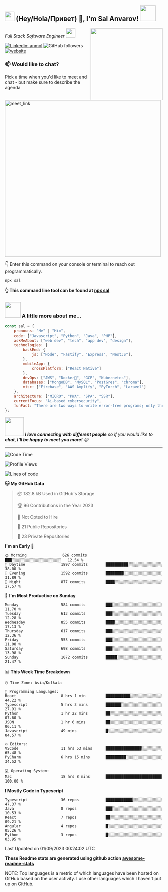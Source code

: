 <h2><img src="https://emojis.slackmojis.com/emojis/images/1531849430/4246/blob-sunglasses.gif?1531849430" width="30"/> (Hey/Hola/Привет) 👋, I'm Sal Anvarov! <img src="https://media.giphy.com/media/12oufCB0MyZ1Go/giphy.gif" width="50"></h2>
<img align='right' src="https://www.sal-anvarov.com/assets/logo/logo-lg.png" width="230">
<p><em>Full Stack Software Engineer
</a><img src="https://media.giphy.com/media/WUlplcMpOCEmTGBtBW/giphy.gif" width="30"> 
</em></p>

[![Linkedin: anmol](https://img.shields.io/badge/-sal_anvarov-blue?style=flat-square&logo=Linkedin&logoColor=white&link=https://www.linkedin.com/in/sal-anvarov/)](https://www.linkedin.com/in/sal-anvarov/)
![GitHub followers](https://img.shields.io/github/followers/msanvarov?label=Follow&style=social)
[![website](https://img.shields.io/badge/Website-46a2f1.svg?&style=flat-square&logo=Google-Chrome&logoColor=white&link=https://sal-anvarov.com/)](https://sal-anvarov.com/)

### 📫 Would like to chat?

Pick a time when you'd like to meet and chat - but make sure to describe the agenda

<a href="https://calendly.com/msalanvarov/30min" target="_blank"><img width="498" alt="meet_link" src="https://user-images.githubusercontent.com/15426564/144297439-f530f383-e73e-41e0-9914-a9b7d3f432e5.png"></a>

👇 Enter this command on your console or terminal to reach out programmatically.

```bash
npx sal
```
**👆 This command line tool can be found at [npx sal](https://github.com/msanvarov/npx-author-card)**

### <img src="https://media.giphy.com/media/VgCDAzcKvsR6OM0uWg/giphy.gif" width="50"> A little more about me...  

```javascript
const sal = {
    pronouns: "He" | "Him",
    code: ["Javascript", "Python", "Java", "PHP"],
    askMeAbout: ["web dev", "tech", "app dev", "design"],
    technologies: {
        backEnd: {
            js: ["Node", "Fastify", "Express", "NestJS"],
        },
        mobileApp: {
            crossPlatform: ["React Native"]
        },
        devOps: ["AWS", "Docker🐳", "GCP", "Kubernetes"],
        databases: ["MongoDB", "MySQL", "PostGres", "chroma"],
        misc: ["Firebase", "AWS Amplify", "PyTorch", "Laravel"]
    },
    architecture: ["MICRO", "PWA", "SPA", "SSR"],
    currentFocus: "Ai-based cybersecurity",
    funFact: "There are two ways to write error-free programs; only the third one works"
};
```

<img src="https://media.giphy.com/media/LnQjpWaON8nhr21vNW/giphy.gif" width="60"> <em><b>I love connecting with different people</b> so if you would like to <b>chat, I'll be happy to meet you more!</b> 😊</em>

---
<!--START_SECTION:waka-->
![Code Time](http://img.shields.io/badge/Code%20Time-2%2C248%20hrs%2022%20mins-blue)

![Profile Views](http://img.shields.io/badge/Profile%20Views-1633-blue)

![Lines of code](https://img.shields.io/badge/From%20Hello%20World%20I%27ve%20Written-4.8%20million%20lines%20of%20code-blue)

**🐱 My GitHub Data** 

> 📦 182.8 kB Used in GitHub's Storage 
 > 
> 🏆 96 Contributions in the Year 2023
 > 
> 🚫 Not Opted to Hire
 > 
> 📜 21 Public Repositories 
 > 
> 🔑 23 Private Repositories 
 > 
**I'm an Early 🐤** 

```text
🌞 Morning                626 commits         ███░░░░░░░░░░░░░░░░░░░░░░   12.54 % 
🌆 Daytime                1897 commits        ██████████░░░░░░░░░░░░░░░   38.00 % 
🌃 Evening                1592 commits        ████████░░░░░░░░░░░░░░░░░   31.89 % 
🌙 Night                  877 commits         ████░░░░░░░░░░░░░░░░░░░░░   17.57 % 
```
📅 **I'm Most Productive on Sunday** 

```text
Monday                   584 commits         ███░░░░░░░░░░░░░░░░░░░░░░   11.70 % 
Tuesday                  613 commits         ███░░░░░░░░░░░░░░░░░░░░░░   12.28 % 
Wednesday                855 commits         ████░░░░░░░░░░░░░░░░░░░░░   17.13 % 
Thursday                 617 commits         ███░░░░░░░░░░░░░░░░░░░░░░   12.36 % 
Friday                   553 commits         ███░░░░░░░░░░░░░░░░░░░░░░   11.08 % 
Saturday                 698 commits         ███░░░░░░░░░░░░░░░░░░░░░░   13.98 % 
Sunday                   1072 commits        █████░░░░░░░░░░░░░░░░░░░░   21.47 % 
```


📊 **This Week Time Breakdown** 

```text
🕑︎ Time Zone: Asia/Kolkata

💬 Programming Languages: 
React                    8 hrs 1 min         ███████████░░░░░░░░░░░░░░   44.22 % 
Typescript               5 hrs 3 mins        ███████░░░░░░░░░░░░░░░░░░   27.91 % 
Python                   1 hr 22 mins        ██░░░░░░░░░░░░░░░░░░░░░░░   07.60 % 
JSON                     1 hr 6 mins         ██░░░░░░░░░░░░░░░░░░░░░░░   06.11 % 
Javascript               49 mins             █░░░░░░░░░░░░░░░░░░░░░░░░   04.57 % 

🔥 Editors: 
VSCode                   11 hrs 53 mins      ████████████████░░░░░░░░░   65.48 % 
PyCharm                  6 hrs 15 mins       █████████░░░░░░░░░░░░░░░░   34.52 % 

💻 Operating System: 
Mac                      18 hrs 8 mins       █████████████████████████   100.00 % 
```

**I Mostly Code in Typescript** 

```text
Typescript               36 repos            ████████████░░░░░░░░░░░░░   47.37 % 
Java                     8 repos             ███░░░░░░░░░░░░░░░░░░░░░░   10.53 % 
React                    7 repos             ██░░░░░░░░░░░░░░░░░░░░░░░   09.21 % 
Angular                  4 repos             █░░░░░░░░░░░░░░░░░░░░░░░░   05.26 % 
Python                   3 repos             █░░░░░░░░░░░░░░░░░░░░░░░░   03.95 % 
```




 Last Updated on 01/09/2023 00:24:02 UTC
<!--END_SECTION:waka-->

**These Readme stats are generated using github action [awesome-readme-stats](https://github.com/anmol098/waka-readme-stats)**

NOTE: Top languages is a metric of which languages have been hosted on GitHub based on the user activity. I use other languages which I haven't put up on GitHub.
